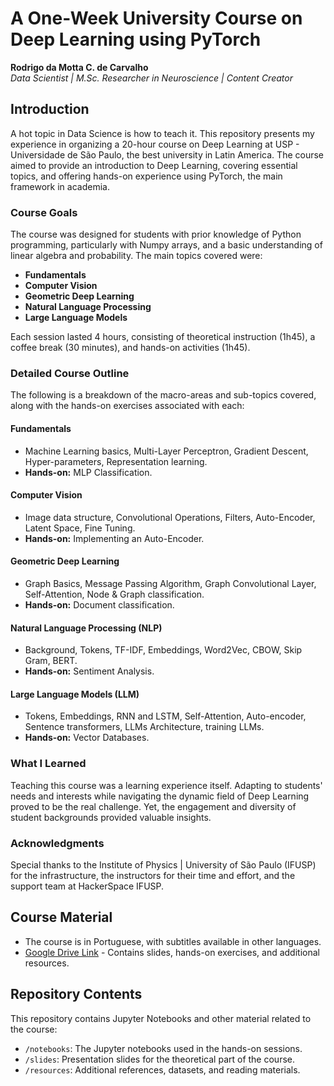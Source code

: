# A One-Week University Course on Deep Learning using PyTorch

**Rodrigo da Motta C. de Carvalho**  
*Data Scientist | M.Sc. Researcher in Neuroscience | Content Creator*

## Introduction
A hot topic in Data Science is how to teach it. This repository presents my experience in organizing a 20-hour course on Deep Learning at USP - Universidade de São Paulo, the best university in Latin America. The course aimed to provide an introduction to Deep Learning, covering essential topics, and offering hands-on experience using PyTorch, the main framework in academia.

### Course Goals
The course was designed for students with prior knowledge of Python programming, particularly with Numpy arrays, and a basic understanding of linear algebra and probability. The main topics covered were:

- **Fundamentals**
- **Computer Vision**
- **Geometric Deep Learning**
- **Natural Language Processing**
- **Large Language Models**

Each session lasted 4 hours, consisting of theoretical instruction (1h45), a coffee break (30 minutes), and hands-on activities (1h45).

### Detailed Course Outline
The following is a breakdown of the macro-areas and sub-topics covered, along with the hands-on exercises associated with each:

#### **Fundamentals**
- Machine Learning basics, Multi-Layer Perceptron, Gradient Descent, Hyper-parameters, Representation learning.
- **Hands-on:** MLP Classification.

#### **Computer Vision**
- Image data structure, Convolutional Operations, Filters, Auto-Encoder, Latent Space, Fine Tuning.
- **Hands-on:** Implementing an Auto-Encoder.

#### **Geometric Deep Learning**
- Graph Basics, Message Passing Algorithm, Graph Convolutional Layer, Self-Attention, Node & Graph classification.
- **Hands-on:** Document classification.

#### **Natural Language Processing (NLP)**
- Background, Tokens, TF-IDF, Embeddings, Word2Vec, CBOW, Skip Gram, BERT.
- **Hands-on:** Sentiment Analysis.

#### **Large Language Models (LLM)**
- Tokens, Embeddings, RNN and LSTM, Self-Attention, Auto-encoder, Sentence transformers, LLMs Architecture, training LLMs.
- **Hands-on:** Vector Databases.

### What I Learned
Teaching this course was a learning experience itself. Adapting to students' needs and interests while navigating the dynamic field of Deep Learning proved to be the real challenge. Yet, the engagement and diversity of student backgrounds provided valuable insights.

### Acknowledgments
Special thanks to the Institute of Physics | University of São Paulo (IFUSP) for the infrastructure, the instructors for their time and effort, and the support team at HackerSpace IFUSP.

## Course Material
- The course is in Portuguese, with subtitles available in other languages.
- [Google Drive Link](#) - Contains slides, hands-on exercises, and additional resources.

## Repository Contents
This repository contains Jupyter Notebooks and other material related to the course:
- `/notebooks`: The Jupyter notebooks used in the hands-on sessions.
- `/slides`: Presentation slides for the theoretical part of the course.
- `/resources`: Additional references, datasets, and reading materials.
